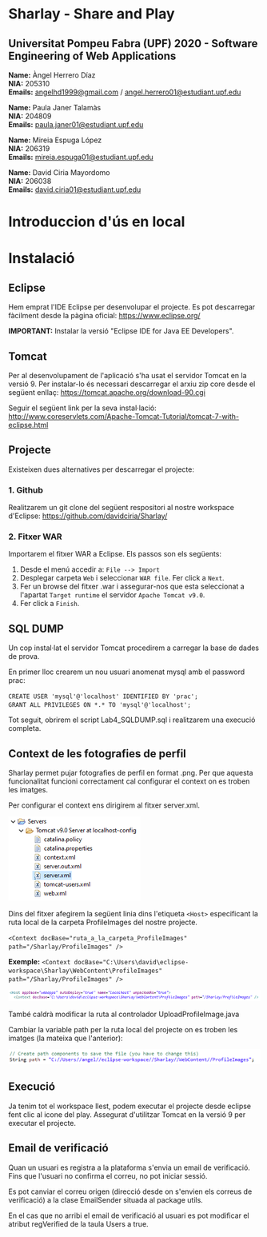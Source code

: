 # Sharlay - Share and Play

## Universitat Pompeu Fabra (UPF) 2020 - Software Engineering of Web Applications

**Name:** Àngel Herrero Díaz <br />
**NIA:** 205310<br />
**Emails:** angelhd1999@gmail.com / angel.herrero01@estudiant.upf.edu<br />

**Name:** Paula Janer Talamàs  <br />
**NIA:** 204809<br />
**Emails:** paula.janer01@estudiant.upf.edu<br />

**Name:** Mireia Espuga López  <br />
**NIA:** 206319<br />
**Emails:** mireia.espuga01@estudiant.upf.edu<br />

**Name:** David Ciria Mayordomo <br />
**NIA:** 206038<br />
**Emails:** david.ciria01@estudiant.upf.edu<br />

# Introduccion d'ús en local

# Instalació

## Eclipse

Hem emprat l'IDE Eclipse per desenvolupar el projecte. Es pot descarregar fàcilment desde la pàgina oficial: https://www.eclipse.org/

**IMPORTANT:** Instalar la versió "Eclipse IDE for Java EE Developers".

## Tomcat
Per al desenvolupament de l'aplicació s'ha usat el servidor Tomcat en la versió 9. Per instalar-lo és necessari descarregar el arxiu zip core desde el següent enllaç: https://tomcat.apache.org/download-90.cgi

Seguir el següent link per la seva instal·lació: http://www.coreservlets.com/Apache-Tomcat-Tutorial/tomcat-7-with-eclipse.html

##  Projecte

Existeixen dues alternatives per descarregar el projecte:

### 1. Github

Realitzarem un git clone del següent respositori al nostre workspace d'Eclipse: https://github.com/davidciria/Sharlay/

### 2. Fitxer WAR

Importarem el fitxer WAR a Eclipse. Els passos son els següents:
1. Desde el menú accedir a: `File --> Import`
2. Desplegar carpeta `Web` i seleccionar `WAR file`. Fer click a `Next`.
3. Fer un browse del fitxer .war i assegurar-nos que esta seleccionat a l'apartat `Target runtime` el servidor `Apache Tomcat v9.0`.
4. Fer click a `Finish`.

## SQL DUMP

Un cop instal·lat el servidor Tomcat procedirem a carregar la base de dades de prova. 

En primer lloc crearem un nou usuari anomenat mysql amb el password prac:

`CREATE USER 'mysql'@'localhost' IDENTIFIED BY 'prac'; ` <br>
`GRANT ALL PRIVILEGES ON *.* TO 'mysql'@'localhost'; `

Tot seguit, obrirem el script Lab4_SQLDUMP.sql i realitzarem una execució completa.

## Context de les fotografies de perfil

Sharlay permet pujar fotografies de perfil en format .png. Per que aquesta funcionalitat funcioni correctament cal configurar el context on es troben les imatges.

Per configurar el context ens dirigirem al fitxer server.xml.

<img src="https://github.com/davidciria/Sharlay/blob/master/readme_images/tutorial_context.png?raw=true">

Dins del fitxer afegirem la següent linia dins l'etiqueta `<Host>` especificant la ruta local de la carpeta ProfileImages del nostre projecte.

`<Context docBase="ruta_a_la_carpeta_ProfileImages" path="/Sharlay/ProfileImages" />`

**Exemple:** `<Context docBase="C:\Users\david\eclipse-workspace\Sharlay\WebContent\ProfileImages" path="/Sharlay/ProfileImages" />`

<img src="https://github.com/davidciria/Sharlay/blob/master/readme_images/tutorial_context2.png?raw=true">

També caldrà modificar la ruta al controlador UploadProfileImage.java

Cambiar la variable path per la ruta local del projecte on es troben les imatges (la mateixa que l'anterior):

<img src="https://github.com/davidciria/Sharlay/blob/master/readme_images/tutorial_context3.png?raw=true">

## Execució

Ja tenim tot el workspace llest, podem executar el projecte desde eclipse fent clic al icone del play. Assegurat d'utilitzar Tomcat en la versió 9 per executar el projecte.

## Email de verificació

Quan un usuari es registra a la plataforma s'envia un email de verificació. Fins que l'usuari no confirma el correu, no pot iniciar sessió.

Es pot canviar el correu origen (direcció desde on s'envien els correus de verificació) a la clase EmailSender situada al package utils.

En el cas que no arribi el email de verificació al usuari es pot modificar el atribut regVerified de la taula Users a true.



